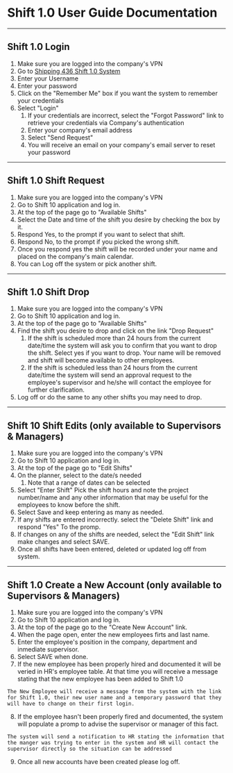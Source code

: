 # Shift 1.0 User Guide Documentation
---
## Shift 1.0 Login  

1. Make sure you are logged into the company's VPN
1. Go to [Shipping 436 Shift 1.0 System](https://shipping-436.github.io/Shift_1.0/ "Shift 1.0")
1. Enter your Username
1. Enter your password
1. Click on the "Remember Me" box if you want the system to remember your credentials
1. Select "Login"
    1. If your credentials are incorrect, select the "Forgot Password" link to retrieve your credentials via Company's authentication
    1. Enter your company's email address
    1. Select "Send Request"
    1. You will receive an email on your company's email server to reset your password


___

## Shift 1.0 Shift Request

1. Make sure you are logged into the company's VPN
1. Go to Shift 10 application and log in. 
1. At the top of the page go to "Available Shifts"
1. Select the Date and time of the shift you desire by checking the box by it.
1. Respond Yes, to the prompt if you want to select that shift.
1. Respond No, to the prompt if you picked the wrong shift.
1. Once you respond yes the shift will be recorded under your name and placed on the company's main calendar. 
1. You can Log off the system or pick another shift.

---

## Shift 1.0 Shift Drop

1. Make sure you are logged into the company's VPN
1. Go to Shift 10 application and log in. 
1. At the top of the page go to "Available Shifts"
1. Find the shift you desire to drop and click on the link "Drop Request"
    1. If the shift is scheduled more than 24 hours from the current date/time the system will ask you to confirm that you want to drop the shift. Select yes if you want to drop. Your name will be removed and shift will become available to other employees.
    1. If the shift is scheduled less than 24 hours from the current date/time the system will send an approval request to the employee's supervisor and he/she will contact the employee for further clarification.
1. Log off or do the same to any other shifts you may need to drop.

---
## Shift 10 Shift Edits (only available to Supervisors & Managers)

1. Make sure you are logged into the company's VPN
1. Go to Shift 10 application and log in. 
1. At the top of the page go to "Edit Shifts"
1. On the planner, select to the date/s needed
    1. Note that a range of dates can be selected
1. Select "Enter Shift" Pick the shift hours and note the project number/name and any other information that may be useful for the employees to know before the shift.
1. Select Save and keep entering as many as needed.
1. If any shifts are entered incorrectly. select the "Delete Shift" link and respond "Yes" To the promp.
1. If changes on any of the shifts are needed, select the "Edit Shift" link make changes and select SAVE.
1. Once all shifts have been entered, deleted or updated log off from system.

---
## Shift 1.0 Create a New Account (only available to Supervisors & Managers)

1. Make sure you are logged into the company's VPN
1. Go to Shift 10 application and log in. 
1. At the top of the page go to the "Create New Account" link.
1. When the page open, enter the new employees firts and last name.
1. Enter the employee's position in the company, department and inmediate supervisor.
1. Select SAVE when done.
1. If the new employee has been properly hired and documented it will be veried in HR's employee table. At that time you will receive a message stating that the new employee has been added to Shift 1.0 

```
The New Employee will receive a message from the system with the link for Shift 1.0, their new user name and a temporary password that they will have to change on their first login.

```
8. If the employee hasn't been properly fired and documented, the system will populate a promp to advise the supervisor or manager of this fact.

```
The system will send a notification to HR stating the information that the manger was trying to enter in the system and HR will contact the supervisor directly so the situation can be addressed

```

9. Once all new accounts have been created please log off.




